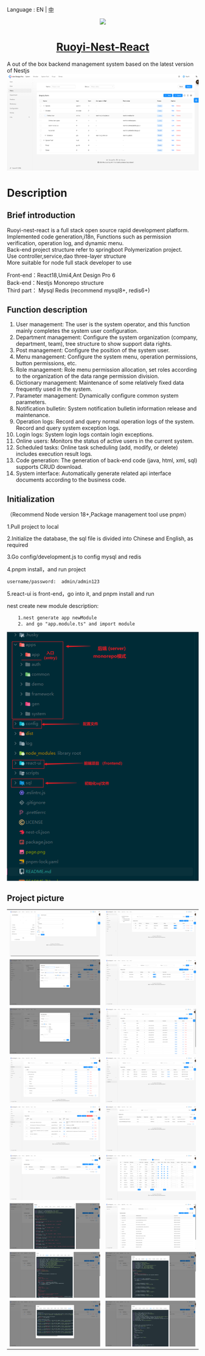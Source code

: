 Language : EN | [中](./README.ZH.md)

<p align="center">
  <a href="https://nestjs.com">
    <picture>
      <source media="(prefers-color-scheme: dark)" srcset="https://nestjs.com/logo-small-gradient.76616405.svg">
      <img src="https://nestjs.com/logo-small-gradient.76616405.svg" height="80">
    </picture>
    <h1 align="center">Ruoyi-Nest-React</h1>
  </a>
</p>

[//]: # (<div align="center">)

A out of the box backend management system based on the latest version of Nestjs
![例图1](https://raw.githubusercontent.com/PanamaHat123/images/refs/heads/master/ruoyi_nest_react/page.png)
# Description
## Brief introduction
Ruoyi-nest-react is a full stack open source rapid development platform. Implemented code generation,i18n,
Functions such as permission verification, operation log, and dynamic menu.   
Back-end project structure refer to springboot Polymerization project.  
Use controller,service,dao three-layer structure  
More suitable for node full stack developer to use

Front-end：React18,Umi4,Ant Design Pro 6  
Back-end：Nestjs Monorepo structure  
Third part： Mysql Redis (recommend mysql8+, redis6+)
## Function description
1. User management: The user is the system operator, and this function mainly completes the system user configuration.
2. Department management: Configure the system organization (company, department, team), tree structure to show support data rights.
3. Post management: Configure the position of the system user.
4. Menu management: Configure the system menu, operation permissions, button permissions, etc.
5. Role management: Role menu permission allocation, set roles according to the organization of the data range permission division.
6. Dictionary management: Maintenance of some relatively fixed data frequently used in the system.
7. Parameter management: Dynamically configure common system parameters.
8. Notification bulletin: System notification bulletin information release and maintenance.
9. Operation logs: Record and query normal operation logs of the system. Record and query system exception logs.
10. Login logs: System login logs contain login exceptions.
11. Online users: Monitors the status of active users in the current system.
12. Scheduled tasks: Online task scheduling (add, modify, or delete) includes execution result logs.
13. Code generation: The generation of back-end code (java, html, xml, sql) supports CRUD download.
14. System interface: Automatically generate related api interface documents according to the business code.

## Initialization
（Recommend Node version 18+,Package management tool use pnpm）

1.Pull project to local

2.Initialize the database, the sql file is divided into Chinese and English, as required

3.Go config/development.js to config mysql and redis

4.pnpm install，and run project
```angular2html
username/password:  admin/admin123
```
5.react-ui is front-end，go into it, and pnpm install and run

nest create new module description:
```angular2html
    1.nest generate app newModule
    2. and go "app.module.ts" and import module
```
![例图1](https://raw.githubusercontent.com/PanamaHat123/images/refs/heads/master/ruoyi_nest_react/structure.png)

## Project picture
<table>
    <tr>
        <td><img src="https://raw.githubusercontent.com/PanamaHat123/images/refs/heads/master/ruoyi_nest_react/p1.png"/></td>
        <td><img src="https://raw.githubusercontent.com/PanamaHat123/images/refs/heads/master/ruoyi_nest_react/p1-1.png"/></td>
    </tr>    
    <tr>
        <td><img src="https://raw.githubusercontent.com/PanamaHat123/images/refs/heads/master/ruoyi_nest_react/p2.png"/></td>
        <td><img src="https://raw.githubusercontent.com/PanamaHat123/images/refs/heads/master/ruoyi_nest_react/p2-2.png"/></td>
    </tr>
    <tr>
        <td><img src="https://raw.githubusercontent.com/PanamaHat123/images/refs/heads/master/ruoyi_nest_react/p3.png"/></td>
        <td><img src="https://raw.githubusercontent.com/PanamaHat123/images/refs/heads/master/ruoyi_nest_react/p3-3.png"/></td>
    </tr>
    <tr>
        <td><img src="https://raw.githubusercontent.com/PanamaHat123/images/refs/heads/master/ruoyi_nest_react/p4.png"/></td>
        <td><img src="https://raw.githubusercontent.com/PanamaHat123/images/refs/heads/master/ruoyi_nest_react/p5.png"/></td>
    </tr>
	<tr>
        <td><img src="https://raw.githubusercontent.com/PanamaHat123/images/refs/heads/master/ruoyi_nest_react/p6.png"/></td>
        <td><img src="https://raw.githubusercontent.com/PanamaHat123/images/refs/heads/master/ruoyi_nest_react/p7.png"/></td>
    </tr>
	<tr>
        <td><img src="https://raw.githubusercontent.com/PanamaHat123/images/refs/heads/master/ruoyi_nest_react/p8.png"/></td>
        <td><img src="https://raw.githubusercontent.com/PanamaHat123/images/refs/heads/master/ruoyi_nest_react/p9.png"/></td>
    </tr>
    <tr>
        <td><img src="https://raw.githubusercontent.com/PanamaHat123/images/refs/heads/master/ruoyi_nest_react/p10.png"/></td>
        <td><img src="https://raw.githubusercontent.com/PanamaHat123/images/refs/heads/master/ruoyi_nest_react/p11.png"/></td>
    </tr>
    <tr>
        <td><img src="https://raw.githubusercontent.com/PanamaHat123/images/refs/heads/master/ruoyi_nest_react/p12.png"/></td>
        <td><img src="https://raw.githubusercontent.com/PanamaHat123/images/refs/heads/master/ruoyi_nest_react/p13.png"/></td>
    </tr>
    <tr>
        <td><img src="https://raw.githubusercontent.com/PanamaHat123/images/refs/heads/master/ruoyi_nest_react/p14.png"/></td>
        <td><img src="https://raw.githubusercontent.com/PanamaHat123/images/refs/heads/master/ruoyi_nest_react/p15.png"/></td>
    </tr>
</table>
